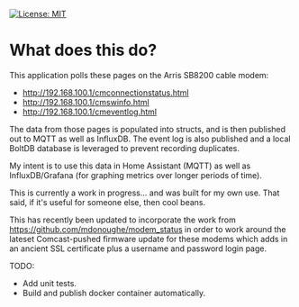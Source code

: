 [![License: MIT](https://img.shields.io/badge/License-MIT-yellow.svg)](https://opensource.org/licenses/MIT)

What does this do?
==========
This application polls these pages on the Arris SB8200 cable modem:
* http://192.168.100.1/cmconnectionstatus.html
* http://192.168.100.1/cmswinfo.html
* http://192.168.100.1/cmeventlog.html

The data from those pages is populated into structs, and is
then published out to MQTT as well as InfluxDB. The event log is
also published and a local BoltDB database is leveraged to prevent
recording duplicates.

My intent is to use this data in Home Assistant (MQTT) as well
as InfluxDB/Grafana (for graphing metrics over longer periods
of time).

This is currently a work in progress... and was built for my own
use. That said, if it's useful for someone else, then cool beans.

This has recently been updated to incorporate the work from https://github.com/mdonoughe/modem_status
in order to work around the lateset Comcast-pushed firmware update for these
modems which adds in an ancient SSL certificate plus a username and password
login page.

TODO:
* Add unit tests.
* Build and publish docker container automatically.
